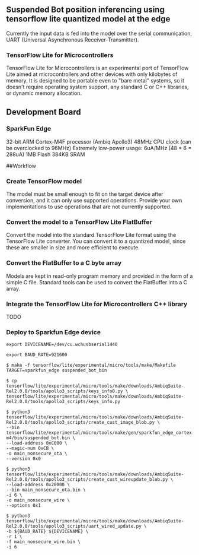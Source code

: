 ## Suspended Bot position inferencing using tensorflow lite quantized model at the edge
Currently the input data is fed into the model over the serial communication, UART (Universal Asynchronous Receiver-Transmitter).

### TensorFlow Lite for Microcontrollers
TensorFlow Lite for Microcontrollers is an experimental port of TensorFlow Lite aimed at microcontrollers and other 
devices with only kilobytes of memory. It is designed to be portable even to "bare metal" systems, so it doesn't require 
operating system support, any standard C or C++ libraries, or dynamic memory allocation.


## Development Board
### SparkFun Edge
32-bit ARM Cortex-M4F processor (Ambiq Apollo3)
48MHz CPU clock (can be overclocked to 96MHz)
Extremely low-power usage: 6uA/MHz (48 * 6 = 288uA)
1MB Flash
384KB SRAM

##Workflow

### Create TensorFlow model

The model must be small enough to fit on the target device after conversion, and it can only use supported operations. 
Provide your own implementations to use operations that are not currently supported.

### Convert the model to a TensorFlow Lite FlatBuffer

Convert the model into the standard TensorFlow Lite format using the TensorFlow Lite converter. 
You can convert it to a quantized model, since these are smaller in size and more efficient to execute.

### Convert the FlatBuffer to a C byte array

Models are kept in read-only program memory and provided in the form of a simple C file. 
Standard tools can be used to convert the FlatBuffer into a C array.

### Integrate the TensorFlow Lite for Microcontrollers C++ library

TODO

### Deploy to Sparkfun Edge device

```
export DEVICENAME=/dev/cu.wchusbserial1440

export BAUD_RATE=921600

$ make -f tensorflow/lite/experimental/micro/tools/make/Makefile TARGET=sparkfun_edge suspended_bot_bin

$ cp tensorflow/lite/experimental/micro/tools/make/downloads/AmbiqSuite-Rel2.0.0/tools/apollo3_scripts/keys_info0.py \
tensorflow/lite/experimental/micro/tools/make/downloads/AmbiqSuite-Rel2.0.0/tools/apollo3_scripts/keys_info.py

$ python3 tensorflow/lite/experimental/micro/tools/make/downloads/AmbiqSuite-Rel2.0.0/tools/apollo3_scripts/create_cust_image_blob.py \
--bin tensorflow/lite/experimental/micro/tools/make/gen/sparkfun_edge_cortex-m4/bin/suspended_bot.bin \
--load-address 0xC000 \
--magic-num 0xCB \
-o main_nonsecure_ota \
--version 0x0

$ python3 tensorflow/lite/experimental/micro/tools/make/downloads/AmbiqSuite-Rel2.0.0/tools/apollo3_scripts/create_cust_wireupdate_blob.py \
--load-address 0x20000 \
--bin main_nonsecure_ota.bin \
-i 6 \
-o main_nonsecure_wire \
--options 0x1

$ python3 tensorflow/lite/experimental/micro/tools/make/downloads/AmbiqSuite-Rel2.0.0/tools/apollo3_scripts/uart_wired_update.py \
-b ${BAUD_RATE} ${DEVICENAME} \
-r 1 \
-f main_nonsecure_wire.bin \
-i 6

```
